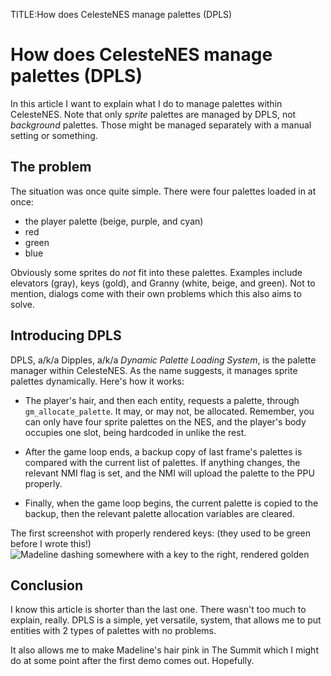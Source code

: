 TITLE:How does CelesteNES manage palettes (DPLS)
# How does CelesteNES manage palettes (DPLS)

In this article I want to explain what I do to manage palettes within CelesteNES.
Note that only *sprite* palettes are managed by DPLS, not *background* palettes.
Those might be managed separately with a manual setting or something.

## The problem

The situation was once quite simple.  There were four palettes loaded in at once:

- the player palette (beige, purple, and cyan)
- red
- green
- blue

Obviously some sprites do *not* fit into these palettes. Examples include elevators (gray),
keys (gold), and Granny (white, beige, and green).  Not to mention, dialogs come with their
own problems which this also aims to solve.

## Introducing DPLS

DPLS, a/k/a Dipples, a/k/a *Dynamic Palette Loading System*, is the palette manager within
CelesteNES. As the name suggests, it manages sprite palettes dynamically. Here's how it works:

- The player's hair, and then each entity, requests a palette, through `gm_allocate_palette`.
It may, or may not, be allocated. Remember, you can only have four sprite palettes on the NES,
and the player's body occupies one slot, being hardcoded in unlike the rest.

- After the game loop ends, a backup copy of last frame's palettes is compared with the current
list of palettes. If anything changes, the relevant NMI flag is set, and the NMI will upload
the palette to the PPU properly.

- Finally, when the game loop begins, the current palette is copied to the backup, then the
relevant palette allocation variables are cleared.

The first screenshot with properly rendered keys: (they used to be green before I wrote this!)
![Madeline dashing somewhere with a key to the right, rendered golden](images/celestenes-key-golden.png)

## Conclusion

I know this article is shorter than the last one. There wasn't too much to explain, really.
DPLS is a simple, yet versatile, system, that allows me to put entities with 2 types of palettes
with no problems.

It also allows me to make Madeline's hair pink in The Summit which I might do at some point
after the first demo comes out. Hopefully.
